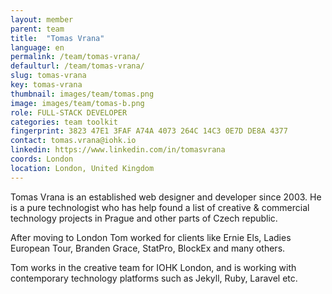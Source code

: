 ```yaml
---
layout: member
parent: team
title:  "Tomas Vrana"
language: en
permalink: /team/tomas-vrana/
defaulturl: /team/tomas-vrana/
slug: tomas-vrana
key: tomas-vrana
thumbnail: images/team/tomas.png
image: images/team/tomas-b.png
role: FULL-STACK DEVELOPER
categories: team toolkit
fingerprint: 3823 47E1 3FAF A74A 4073 264C 14C3 0E7D DE8A 4377
contact: tomas.vrana@iohk.io
linkedin: https://www.linkedin.com/in/tomasvrana
coords: London
location: London, United Kingdom
---
```

Tomas Vrana is an established web designer and developer since 2003. He is a pure technologist who has help found a list of creative & commercial technology projects in Prague and other parts of Czech republic.

After moving to London Tom worked for clients like Ernie Els, Ladies European Tour, Branden Grace, StatPro, BlockEx and many others.

Tom works in the creative team for IOHK London, and is working with contemporary technology platforms such as Jekyll, Ruby, Laravel etc.
